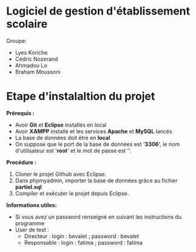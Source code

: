 # Logiciel de gestion d'établissement scolaire

Groupe:
- Lyes Koriche
- Cédric Nozerand
- Ahmadou Lo
- Braham Moussoni

# Etape d'instalaltion du projet 

**Prérequis :**
- Avoir **Git** et **Eclipse** installés en local
- Avoir **XAMPP** installé et les services **Apache** et **MySQL** lancés
- La base de données doit être en **local**
- On suppose que le port de la base de données est '**3306**', le nom d'utilisateur est '**root**' et le mot de passe est ''.

**Procédure :**
1. Cloner le projet Github avec Eclipse.
2. Dans phpmyadmin, importer la base de données grâce au fichier **partiel.sql**
3. Compiler et exécuter le projet depuis Eclipse.

**Informations utiles:**
- Si vous avez un password renseigné en suivant les instructions du programme
- User de test :
    - Directeur : login : bevalet ; password : bevalet
    - Responsable : login : fatima ; password : fatima 
